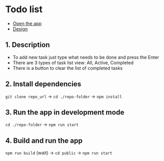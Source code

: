 # Todo list

- [Open the app](https://todos-akzhario.herokuapp.com)
- [Design](https://docs.google.com/document/d/1X9zMnAAU9vvEzdYtSEeeram8Kur5o-py5ChKlK5TIa8/edit)

## 1. Description
- To add new task just type what needs to be done and press the Enter
- There are 3 types of task list view: All, Active, Completed
- There is a button to clear the list of completed tasks

## 2. Install dependencies
`git clone repo_url` → `cd ./repo-folder` → `npm install`

## 3. Run the app in development mode
`cd ./repo-folder` → `npm run start`

## 4. Build and run the app
`npm run build` (wait) → `cd public` → `npm run start`
